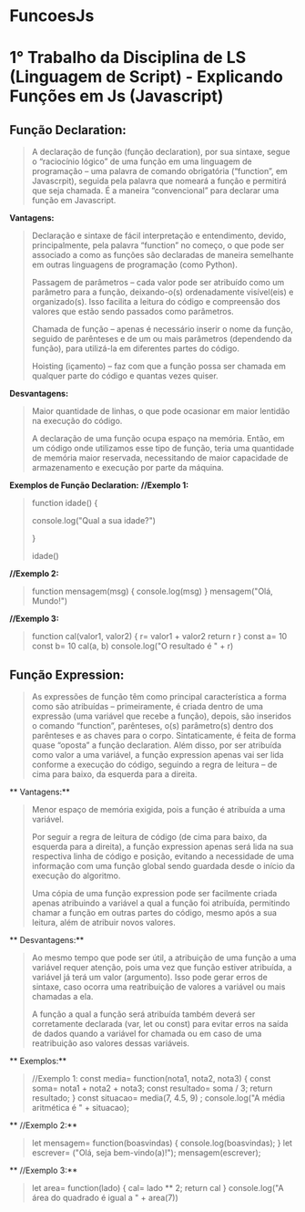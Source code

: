 # **FuncoesJs**
# **1° Trabalho da Disciplina de LS (Linguagem de Script) - Explicando Funções em Js (Javascript)**

## **Função Declaration:**
> A declaração de função (função declaration), por sua sintaxe, segue o “raciocínio lógico” de uma função em uma linguagem de programação – uma palavra de comando obrigatória (“function”, em Javascrpit), seguida pela palavra que nomeará a função e permitirá que seja chamada. É a maneira “convencional” para declarar uma função em Javascript.

**Vantagens:**
> Declaração e sintaxe de fácil interpretação e entendimento, devido, principalmente, pela palavra “function” no começo, o que pode ser associado a como as funções são declaradas de maneira semelhante em outras linguagens de programação (como Python).
>
> Passagem de parâmetros – cada valor pode ser atribuído como um parâmetro para a função, deixando-o(s) ordenadamente visível(eis) e organizado(s). Isso facilita a leitura do código e compreensão dos valores que estão sendo passados como parâmetros.
>
> Chamada de função – apenas é necessário inserir o nome da função, seguido de parênteses e de um ou mais parâmetros (dependendo da função), para utilizá-la em diferentes partes do código.
>
> Hoisting (içamento) – faz com que a função possa ser chamada em qualquer parte do código e quantas vezes quiser.

**Desvantagens:**
> Maior quantidade de linhas, o que pode ocasionar em maior lentidão na execução do código.
> 
> A declaração de uma função ocupa espaço na memória. Então, em um código onde utilizamos esse tipo de função, teria uma quantidade de memória maior reservada, necessitando de maior capacidade de armazenamento e execução por parte da máquina.
> 
**Exemplos de Função Declaration:**
**//Exemplo 1:**
> function idade() {
> 
>    console.log("Qual a sua idade?")
> 
> }
> 
> idade()

**//Exemplo 2:**
> function mensagem(msg) {
>     console.log(msg)
> }
> mensagem("Olá, Mundo!")

**//Exemplo 3:**
> function cal(valor1, valor2) {
>     r= valor1 + valor2
>    return r
> }
> const a= 10
> const b= 10
> cal(a, b)
> console.log("O resultado é " + r)

## **Função Expression:**
> As expressões de função têm como principal característica a forma como são atribuídas – primeiramente, é criada dentro de uma expressão (uma variável que recebe a função), depois, são inseridos o comando “function”, parênteses, o(s) parâmetro(s) dentro dos parênteses e as chaves para o corpo. Sintaticamente, é feita de forma quase “oposta” a função declaration. Além disso, por ser atribuída como valor a uma variável, a função expression apenas vai ser lida conforme a execução do código, seguindo a regra de leitura – de cima para baixo, da esquerda para a direita.

** Vantagens:**
>Menor espaço de memória exigida, pois a função é atribuída a uma variável.
>
> Por seguir a regra de leitura de código (de cima para baixo, da esquerda para a direita), a função expression apenas será lida na sua respectiva linha de código e posição, evitando a necessidade de uma informação com uma função global sendo guardada desde o início da execução do algoritmo.
>
> Uma cópia de uma função expression pode ser facilmente criada apenas atribuindo a variável a qual a função foi atribuída, permitindo chamar a função em outras partes do código, mesmo após a sua leitura, além de atribuir novos valores.
>
** Desvantagens:**
> Ao mesmo tempo que pode ser útil, a atribuição de uma função a uma variável requer atenção, pois uma vez que função estiver atribuída, a variável já terá um valor (argumento). Isso pode gerar erros de sintaxe, caso ocorra uma reatribuição de valores a variável ou mais chamadas a ela.
> 
> A função a qual a função será atribuída também deverá ser corretamente declarada (var, let ou const) para evitar erros na saída de dados quando a variável for chamada ou em caso de uma reatribuição aso valores dessas variáveis.

** Exemplos:**
> //Exemplo 1:
> const media= function(nota1, nota2, nota3) {
>    const soma= nota1 + nota2 + nota3;
>    const resultado= soma / 3;
>    return resultado;
> }
> const situacao= media(7, 4.5, 9) ;
> console.log("A média aritmética é " + situacao);

** //Exemplo 2:**
>let mensagem= function(boasvindas) {
>    console.log(boasvindas);
> }
> let escrever= ("Olá, seja bem-vindo(a)!");
> mensagem(escrever);

** //Exemplo 3:**
> let area= function(lado) {
>    cal= lado ** 2;
>    return cal
> }
> console.log("A área do quadrado é igual a " + area(7))
